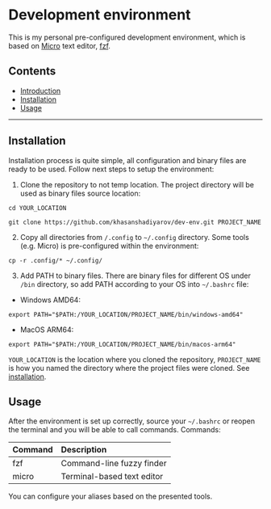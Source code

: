 # Development environment
This is my personal pre-configured development environment, which is based on [Micro](https://micro-editor.github.io/) text editor, [fzf](https://github.com/junegunn/fzf).

## Contents
- [Introduction](#development-environment)
- [Installation](#installation)
- [Usage](#usage)

---

## Installation
Installation process is quite simple, all configuration and binary files are ready to be used. Follow next steps to setup the environment:
1. Clone the repository to not temp location. The project directory will be used as binary files source location:
```
cd YOUR_LOCATION

git clone https://github.com/khasanshadiyarov/dev-env.git PROJECT_NAME
```
2. Copy all directories from `/.config` to `~/.config` directory. Some tools (e.g. Micro) is pre-configured within the environment:
```
cp -r .config/* ~/.config/
```
3. Add PATH to binary files. There are binary files for different OS under `/bin` directory, so add PATH according to your OS into `~/.bashrc` file:
- Windows AMD64:
```
export PATH="$PATH:/YOUR_LOCATION/PROJECT_NAME/bin/windows-amd64"
```
- MacOS ARM64:
```
export PATH="$PATH:/YOUR_LOCATION/PROJECT_NAME/bin/macos-arm64"
```
`YOUR_LOCATION` is the location where you cloned the repository, `PROJECT_NAME` is how you named the directory where the project files were cloned. See [installation](#installation).

## Usage
After the environment is set up correctly, source your `~/.bashrc` or reopen the terminal and you will be able to call commands. Commands:

| Command | Description                |
| :------ | :------------------------- |
| fzf     | Command-line fuzzy finder  |
| micro   | Terminal-based text editor |

You can configure your aliases based on the presented tools.